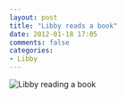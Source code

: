 ```yaml
---
layout: post
title: "Libby reads a book"
date: 2012-01-18 17:05
comments: false
categories: 
- Libby
---
```

![Libby reading a book](http://media.eick.us/media/photographs/2012/2012-01-14/2012-01-15-at-20.17.48.jpg)


